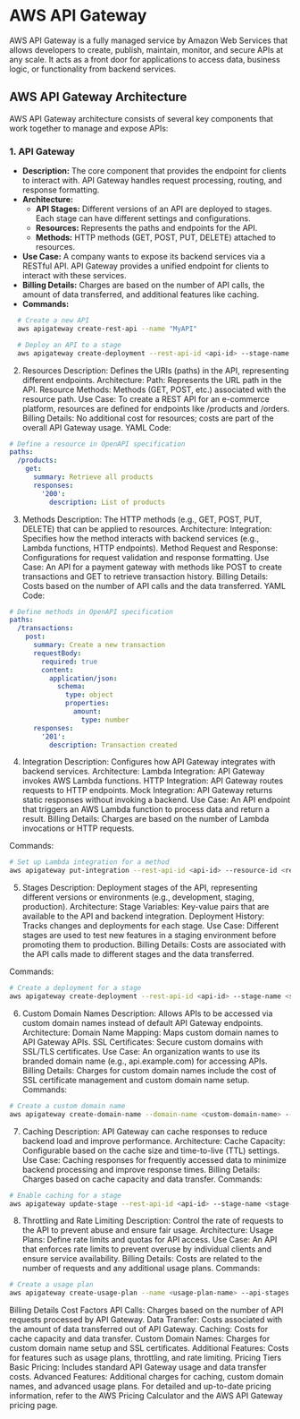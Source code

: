 # AWS API Gateway

AWS API Gateway is a fully managed service by Amazon Web Services that allows developers to create, publish, maintain, monitor, and secure APIs at any scale. It acts as a front door for applications to access data, business logic, or functionality from backend services.

## AWS API Gateway Architecture

AWS API Gateway architecture consists of several key components that work together to manage and expose APIs:

### 1. API Gateway

- **Description:** The core component that provides the endpoint for clients to interact with. API Gateway handles request processing, routing, and response formatting.
- **Architecture:** 
  - **API Stages:** Different versions of an API are deployed to stages. Each stage can have different settings and configurations.
  - **Resources:** Represents the paths and endpoints for the API.
  - **Methods:** HTTP methods (GET, POST, PUT, DELETE) attached to resources.
- **Use Case:** A company wants to expose its backend services via a RESTful API. API Gateway provides a unified endpoint for clients to interact with these services.
- **Billing Details:** Charges are based on the number of API calls, the amount of data transferred, and additional features like caching.
- **Commands:**
```bash
  # Create a new API
  aws apigateway create-rest-api --name "MyAPI"

  # Deploy an API to a stage
  aws apigateway create-deployment --rest-api-id <api-id> --stage-name <stage-name>
```
2. Resources
Description: Defines the URIs (paths) in the API, representing different endpoints.
Architecture:
Path: Represents the URL path in the API.
Resource Methods: Methods (GET, POST, etc.) associated with the resource path.
Use Case: To create a REST API for an e-commerce platform, resources are defined for endpoints like /products and /orders.
Billing Details: No additional cost for resources; costs are part of the overall API Gateway usage.
YAML Code:
```yaml
# Define a resource in OpenAPI specification
paths:
  /products:
    get:
      summary: Retrieve all products
      responses:
        '200':
          description: List of products
```
3. Methods
Description: The HTTP methods (e.g., GET, POST, PUT, DELETE) that can be applied to resources.
Architecture:
Integration: Specifies how the method interacts with backend services (e.g., Lambda functions, HTTP endpoints).
Method Request and Response: Configurations for request validation and response formatting.
Use Case: An API for a payment gateway with methods like POST to create transactions and GET to retrieve transaction history.
Billing Details: Costs based on the number of API calls and the data transferred.
YAML Code:
```yaml
# Define methods in OpenAPI specification
paths:
  /transactions:
    post:
      summary: Create a new transaction
      requestBody:
        required: true
        content:
          application/json:
            schema:
              type: object
              properties:
                amount:
                  type: number
      responses:
        '201':
          description: Transaction created

```
4. Integration
Description: Configures how API Gateway integrates with backend services.
Architecture:
Lambda Integration: API Gateway invokes AWS Lambda functions.
HTTP Integration: API Gateway routes requests to HTTP endpoints.
Mock Integration: API Gateway returns static responses without invoking a backend.
Use Case: An API endpoint that triggers an AWS Lambda function to process data and return a result.
Billing Details: Charges are based on the number of Lambda invocations or HTTP requests.

Commands:
```bash
# Set up Lambda integration for a method
aws apigateway put-integration --rest-api-id <api-id> --resource-id <resource-id> --http-method POST --type AWS_PROXY --integration-http-method POST --uri arn:aws:lambda:region:account-id:function:function-name

```
5. Stages
Description: Deployment stages of the API, representing different versions or environments (e.g., development, staging, production).
Architecture:
Stage Variables: Key-value pairs that are available to the API and backend integration.
Deployment History: Tracks changes and deployments for each stage.
Use Case: Different stages are used to test new features in a staging environment before promoting them to production.
Billing Details: Costs are associated with the API calls made to different stages and the data transferred.

Commands:
```bash
# Create a deployment for a stage
aws apigateway create-deployment --rest-api-id <api-id> --stage-name <stage-name>

```
6. Custom Domain Names
Description: Allows APIs to be accessed via custom domain names instead of default API Gateway endpoints.
Architecture:
Domain Name Mapping: Maps custom domain names to API Gateway APIs.
SSL Certificates: Secure custom domains with SSL/TLS certificates.
Use Case: An organization wants to use its branded domain name (e.g., api.example.com) for accessing APIs.
Billing Details: Charges for custom domain names include the cost of SSL certificate management and custom domain name setup.
Commands:
```bash
# Create a custom domain name
aws apigateway create-domain-name --domain-name <custom-domain-name> --certificate-arn <certificate-arn>

```
7. Caching
Description: API Gateway can cache responses to reduce backend load and improve performance.
Architecture:
Cache Capacity: Configurable based on the cache size and time-to-live (TTL) settings.
Use Case: Caching responses for frequently accessed data to minimize backend processing and improve response times.
Billing Details: Charges based on cache capacity and data transfer.
Commands:
```bash
# Enable caching for a stage
aws apigateway update-stage --rest-api-id <api-id> --stage-name <stage-name> --patch-operations op=replace,path=/cacheClusterSize,value=0.5

```
8. Throttling and Rate Limiting
Description: Control the rate of requests to the API to prevent abuse and ensure fair usage.
Architecture:
Usage Plans: Define rate limits and quotas for API access.
Use Case: An API that enforces rate limits to prevent overuse by individual clients and ensure service availability.
Billing Details: Costs are related to the number of requests and any additional usage plans.
Commands:
```bash
# Create a usage plan
aws apigateway create-usage-plan --name <usage-plan-name> --api-stages apiId=<api-id>,stage=<stage-name>

```
Billing Details
Cost Factors
API Calls: Charges based on the number of API requests processed by API Gateway.
Data Transfer: Costs associated with the amount of data transferred out of API Gateway.
Caching: Costs for cache capacity and data transfer.
Custom Domain Names: Charges for custom domain name setup and SSL certificates.
Additional Features: Costs for features such as usage plans, throttling, and rate limiting.
Pricing Tiers
Basic Pricing: Includes standard API Gateway usage and data transfer costs.
Advanced Features: Additional charges for caching, custom domain names, and advanced usage plans.
For detailed and up-to-date pricing information, refer to the AWS Pricing Calculator and the AWS API Gateway pricing page.